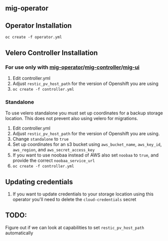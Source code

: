 ## mig-operator

## Operator Installation
`oc create -f operator.yml`

## Velero Controller Installation

### For use only with [mig-operator](https://github.com/fusor/mig-operator)/[mig-controller](https://github.com/fusor/mig-controller)/[mig-ui](https://github.com/fusor/mig-ui)
1. Edit controller.yml
1. Adjust `restic_pv_host_path` for the version of Openshift you are using
1. `oc create -f controller.yml`

### Standalone
To use velero standalone you must set up coordinates for a backup storage location. This does not prevent also using velero for migrations.

1. Edit controller.yml
1. Adjust `restic_pv_host_path` for the version of Openshift you are using.
1. Change `standalone` to `true`
1. Set up coordinates for an s3 bucket using  `aws_bucket_name`, `aws_key_id`, `aws_region`, and `aws_secret_access_key`
1. If you want to use noobaa instead of AWS also set `noobaa` to `true`, and provide the correct `noobaa_service_url`
1. `oc create -f controller.yml`

## Updating credentials
1. If you want to update credentials to your storage location using this operator you'll need to delete the `cloud-credentials` secret

## TODO:
Figure out if we can look at capabilities to set `restic_pv_host_path` automatically
